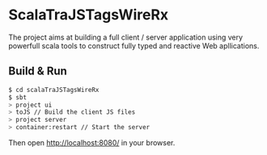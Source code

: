 # ScalaTraJSTagsWireRx #

The project aims at building a full client / server application using very powerfull scala tools to construct fully typed and reactive Web apllications.

## Build & Run ##

```sh
$ cd scalaTraJSTagsWireRx
$ sbt
> project ui
> toJS // Build the client JS files
> project server
> container:restart // Start the server
```

Then open [http://localhost:8080/](http://localhost:8080/) in your browser.
